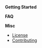 **Getting Started**

**FAQ**

**Misc**
* [License](https://github.com/OfficeDev/ews-java-api/blob/master/license.txt)
* [Contributing](https://github.com/OfficeDev/ews-java-api/blob/master/CONTRIBUTING.md)
